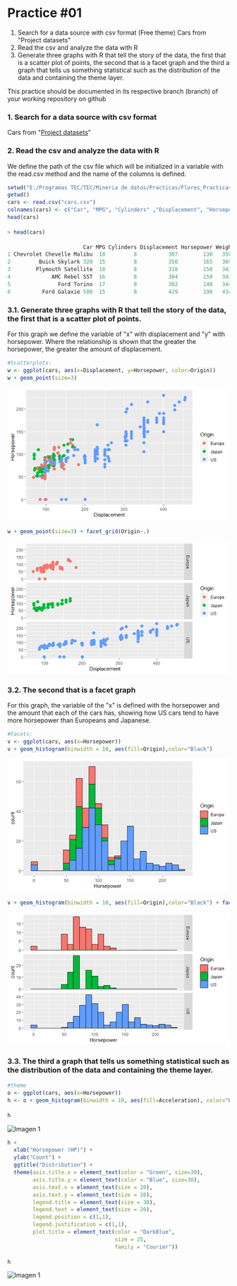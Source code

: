 # Practice #01

1. Search for a data source with csv format (Free theme)
   Cars from "Project datasets"
2. Read the csv and analyze the data with R
3. Generate three graphs with R that tell the story of the data, the first that is a scatter plot of points, the second that is a facet graph and the third a graph that tells us something statistical such as the distribution of the data and containing the theme layer.

This practice should be documented in its respective branch (branch) of your working repository on github

### 1. Search for a data source with csv format

Cars from "[Project datasets](https://perso.telecom-paristech.fr/eagan/class/igr204/datasets)"

### 2. Read the csv and analyze the data with R

We define the path of the csv file which will be initialized in a variable with the read.csv method and the name of the columns is defined.

```r
setwd("E:/Programas TEC/TEC/Mineria de datos/Practicas/Flores_Practicas/Unit 2/Practica 1")
getwd()
cars <- read.csv("cars.csv")
colnames(cars) <- c("Car", "MPG", "Cylinders" ,"Displacement", "Horsepower", "Weight" ,"Acceleration", "Model" ,"Origin")
head(cars)

> head(cars)

                        Car MPG Cylinders Displacement Horsepower Weight Acceleration Model Origin
1 Chevrolet Chevelle Malibu  18         8          307        130   3504         12.0    70     US
2         Buick Skylark 320  15         8          350        165   3693         11.5    70     US
3        Plymouth Satellite  18         8          318        150   3436         11.0    70     US
4             AMC Rebel SST  16         8          304        150   3433         12.0    70     US
5               Ford Torino  17         8          302        140   3449         10.5    70     US
6          Ford Galaxie 500  15         8          429        198   4341         10.0    70     US
```

### 3.1. Generate three graphs with R that tell the story of the data, the first that is a scatter plot of points.

For this graph we define the variable of "x" with displacement and "y" with horsepower. Where the relationship is shown that the greater the horsepower, the greater the amount of displacement.

```r
#Scatterplots:
w <- ggplot(cars, aes(x=Displacement, y=Horsepower, color=Origin))
w + geom_point(size=3)
```

![Imagen 1](../../img/practica_1_4.png)

```r
w + geom_point(size=3) + facet_grid(Origin~.)
```

![Imagen 2](../../img/practica_1_1.png)

### 3.2. The second that is a facet graph

For this graph, the variable of the "x" is defined with the horsepower and the amount that each of the cars has, showing how US cars tend to have more horsepower than Europeans and Japanese.

```r
#Facets:
v <- ggplot(cars, aes(x=Horsepower))
v + geom_histogram(binwidth = 10, aes(fill=Origin),color="Black")
```

![Imagen 3](../../img/practica_1_2.png)

```r
v + geom_histogram(binwidth = 10, aes(fill=Origin),color="Black") + facet_grid(Origin~., scales="free")
```

![Imagen 4](../../img/practica_1_3.png)

### 3.3. The third a graph that tells us something statistical such as the distribution of the data and containing the theme layer.
```r
#theme
o <- ggplot(cars, aes(x=Horsepower))
h <- o + geom_histogram(binwidth = 10, aes(fill=Acceleration), color="Black")

h
```
![Imagen 1](https://github.com/Diego-FloresG/Data-Mining/tree/Unit_2/Unit_2/img/theme22.png)

```r
h +
  xlab("Horsepower (HP)") +
  ylab("Count") +
  ggtitle("Distribution") +
  theme(axis.title.x = element_text(color = "Green", size=30),
        axis.title.y = element_text(color = "Blue", size=30),
        axis.text.x = element_text(size = 20),
        axis.text.y = element_text(size = 20),
        legend.title = element_text(size = 30),
        legend.text = element_text(size = 20),
        legend.position = c(1,1),
        legend.justification = c(1,1),
        plot.title = element_text(color = "DarkBlue",
                                  size = 25,
                                  family = "Courier"))
        
h
```
![Imagen 1](https://github.com/Diego-FloresG/Data-Mining/tree/Unit_2/Unit_2/img/theme21.png)
